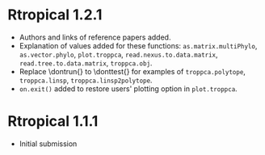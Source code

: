 # Rtropical 1.2.1
- Authors and links of reference papers added.
- Explanation of values added for these functions: `as.matrix.multiPhylo`,  `as.vector.phylo`, `plot.troppca`, `read.nexus.to.data.matrix`, `read.tree.to.data.matrix`,  `troppca.obj`.
- Replace \\dontrun{} to \\donttest{} for examples of  `troppca.polytope`, `troppca.linsp`, `troppca.linsp2polytope`.
- `on.exit()` added to restore users' plotting option in `plot.troppca`.

# Rtropical 1.1.1
- Initial submission